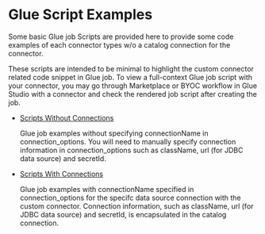 # Glue Script Examples

Some basic Glue job Scripts are provided here to provide some code examples of each connector types w/o a catalog connection for the connector.

These scripts are intended to be minimal to highlight the custom connector related code snippet in Glue job. 
To view a full-context Glue job script with your connector, you may go through Marketplace or BYOC workflow in Glue Studio with a connector and check the rendered job script after creating the job.

 - [Scripts Without Connections](withoutConnection/)

   Glue job examples without specifying connectionName in connection_options. 
   You will need to manually specify connection information in connection_options such as className, url (for JDBC data source) and secretId.

 - [Scripts With Connections](withConnection/)

   Glue job examples with connectionName specified in connection_options for the specifc data source connection with the custom connector. 
   Connection information, such as className, url (for JDBC data source) and secretId, is encapsulated in the catalog connection.